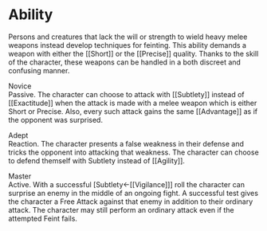 # Ability
Persons and creatures that lack the will or strength to wield heavy melee weapons instead develop techniques for feinting. This ability demands a weapon with either the [[Short]] or the [[Precise]] quality. Thanks to the skill of the character, these weapons can be handled in a both discreet and confusing manner.

Novice<br>Passive. The character can choose to attack with [[Subtlety]] instead of [[Exactitude]] when the attack is made with a melee weapon which is either Short or Precise. Also, every such attack gains the same [[Advantage]] as if the opponent was surprised.

Adept<br>Reaction. The character presents a false weakness in their defense and tricks the opponent into attacking that weakness. The character can choose to defend themself with Subtlety instead of [[Agility]].

Master<br>Active. With a successful \[Subtlety←[[Vigilance]]\] roll the character can surprise an enemy in the middle of an ongoing fight. A successful test gives the character a Free Attack against that enemy in addition to their ordinary attack. The character may still perform an ordinary attack even if the attempted Feint fails.